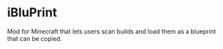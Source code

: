 # iBluPrint
Mod for Minecraft that lets users scan builds and load them as a blueprint that can be copied.

